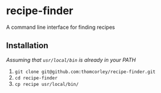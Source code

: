 # recipe-finder
A command line interface for finding recipes

## Installation

_Assuming that `usr/local/bin` is already in your PATH_

1. `git clone git@github.com:thomcorley/recipe-finder.git`
2. `cd recipe-finder`
3. `cp recipe usr/local/bin/`
